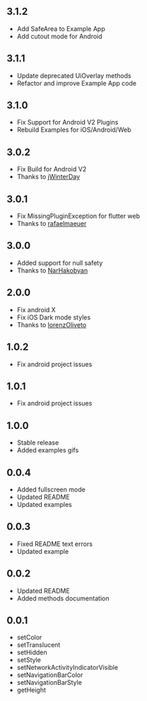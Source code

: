 ## 3.1.2

- Add SafeArea to Example App
- Add cutout mode for Android

## 3.1.1

- Update deprecated UiOverlay methods
- Refactor and improve Example App code

## 3.1.0

- Fix Support for Android V2 Plugins
- Rebuild Examples for iOS/Android/Web

## 3.0.2

- Fix Build for Android V2
- Thanks to [jWinterDay](https://github.com/jWinterDay)

## 3.0.1

- Fix MissingPluginException for flutter web
- Thanks to [rafaelmaeuer](https://github.com/rafaelmaeuer)

## 3.0.0

- Added support for null safety
- Thanks to [NarHakobyan](https://github.com/NarHakobyan)

## 2.0.0

- Fix android X
- Fix iOS Dark mode styles
- Thanks to [lorenzOliveto](https://github.com/lorenzOliveto)

## 1.0.2

- Fix android project issues

## 1.0.1

- Fix android project issues

## 1.0.0

- Stable release
- Added examples gifs

## 0.0.4

- Added fullscreen mode
- Updated README
- Updated examples

## 0.0.3

- Fixed README text errors
- Updated example

## 0.0.2

- Updated README
- Added methods documentation

## 0.0.1

- setColor
- setTranslucent
- setHidden
- setStyle
- setNetworkActivityIndicatorVisible
- setNavigationBarColor
- setNavigationBarStyle
- getHeight

